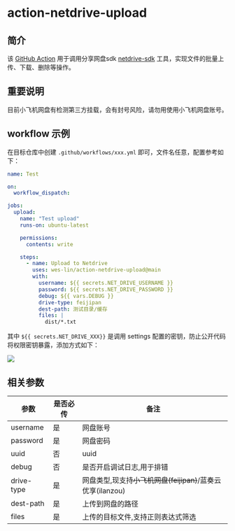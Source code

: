 # action-netdrive-upload

## 简介

该 [GitHub Action](https://help.github.com/cn/actions) 用于调用分享网盘sdk [netdrive-sdk](https://github.com/wes-lin/netdrive-sdk) 工具，实现文件的批量上传、下载、删除等操作。

## 重要说明

目前小飞机网盘有检测第三方挂载，会有封号风险，请勿用使用小飞机网盘账号。

## workflow 示例

在目标仓库中创建 `.github/workflows/xxx.yml` 即可，文件名任意，配置参考如下：

```yaml
name: Test

on:
  workflow_dispatch:

jobs:
  upload:
    name: "Test upload"
    runs-on: ubuntu-latest

    permissions:
      contents: write

    steps:
      - name: Upload to Netdrive
        uses: wes-lin/action-netdrive-upload@main
        with:
          username: ${{ secrets.NET_DRIVE_USERNAME }}
          password: ${{ secrets.NET_DRIVE_PASSWORD }}
          debug: ${{ vars.DEBUG }}
          drive-type: feijipan
          dest-path: 测试目录/缓存
          files: |
            dist/*.txt
```

其中 `${{ secrets.NET_DRIVE_XXX}}` 是调用 settings 配置的密钥，防止公开代码将权限密钥暴露，添加方式如下：

![](https://static.zkqiang.cn/images/20200118171056.png-slim)

## 相关参数

| 参数       | 是否必传 | 备注                                                       |
| ---------- | -------- | ---------------------------------------------------------- |
| username   | 是       | 网盘账号                                                   |
| password   | 是       | 网盘密码                                                   |
| uuid       | 否       | uuid |
| debug      | 否       | 是否开启调试日志,用于排错                                  |
| drive-type | 是       | 网盘类型,现支持~~小飞机网盘(feijipan)~~/蓝奏云优享(ilanzou)    |
| dest-path  | 是       | 上传到网盘的路径                                           |
| files      | 是       | 上传的目标文件,支持正则表达式筛选                          |
